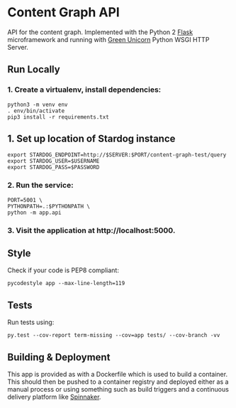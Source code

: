 # Content Graph API

API for the content graph. Implemented with the Python 2
[Flask](http://flask.pocoo.org/) microframework and running with
[Green Unicorn](http://gunicorn.org/) Python WSGI HTTP Server.

## Run Locally
### 1. Create a virtualenv, install dependencies:
```
python3 -m venv env
. env/bin/activate
pip3 install -r requirements.txt
```

## 1. Set up location of Stardog instance
```
export STARDOG_ENDPOINT=http://$SERVER:$PORT/content-graph-test/query
export STARDOG_USER=$USERNAME
export STARDOG_PASS=$PASSWORD
```

### 2. Run the service:
```
PORT=5001 \
PYTHONPATH=.:$PYTHONPATH \
python -m app.api
```

### 3. Visit the application at http://localhost:5000.

## Style

Check if your code is PEP8 compliant:
```
pycodestyle app --max-line-length=119
```

## Tests
Run tests using:
```
py.test --cov-report term-missing --cov=app tests/ --cov-branch -vv
```

## Building & Deployment

This app is provided as with a Dockerfile which is used to build a container.
This should then be pushed to a container registry and deployed either as a
manual process or using something such as build triggers and a continuous
delivery platform like [Spinnaker](https://www.spinnaker.io/).
